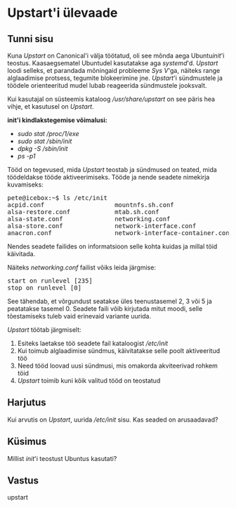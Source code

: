 ﻿# Upstart'i ülevaade

## Tunni sisu

Kuna *Upstart* on Canonical'i välja töötatud, oli see mõnda aega Ubuntu*init*'i teostus. Kaasaegsematel Ubuntudel kasutatakse aga *systemd*'d. *Upstart* loodi selleks, et parandada mõningaid probleeme *Sys V*'ga, näiteks range alglaadimise protsess, tegumite blokeerimine jne. *Upstart*'i sündmustele ja töödele orienteeritud mudel lubab reageerida sündmustele jooksvalt.

Kui kasutajal on süsteemis kataloog */usr/share/upstart* on see päris hea vihje, et kasutusel on *Upstart*.

<b>init'i kindlakstegemise võimalusi:</b>
* <i>sudo stat /proc/1/exe</i>
* <i>sudo stat /sbin/init</i>
* <i>dpkg -S /sbin/init</i>
* <i>ps -p1</i>

Tööd on tegevused, mida *Upstart* teostab ja sündmused on teated, mida töödeldakse tööde aktiveerimiseks. Tööde ja nende seadete nimekirja kuvamiseks:

<pre>
pete@icebox:~$ ls /etc/init
acpid.conf                   mountnfs.sh.conf
alsa-restore.conf            mtab.sh.conf
alsa-state.conf              networking.conf
alsa-store.conf              network-interface.conf
anacron.conf                 network-interface-container.conf
</pre>

Nendes seadete failides on informatsioon selle kohta kuidas ja millal töid käivitada.

Näiteks *networking.conf* failist võiks leida järgmise:
<pre>
start on runlevel [235]
stop on runlevel [0]
</pre>

See tähendab, et võrgundust seatakse üles teenustasemel 2, 3 või 5 ja peatatakse tasemel 0. Seadete faili võib kirjutada mitut moodi, selle tõestamiseks tuleb vaid erinevaid variante uurida.

*Upstart* töötab järgmiselt:

<ol>
<li>Esiteks laetakse töö seadete fail kataloogist <i>/etc/init</i></li>
<li>Kui toimub alglaadimise sündmus, käivitatakse selle poolt aktiveeritud töö</li>
<li>Need tööd loovad uusi sündmusi, mis omakorda akviteerivad rohkem töid</li>
<li><i>Upstart</i> toimib kuni kõik valitud tööd on teostatud</li>
</ol>

## Harjutus

Kui arvutis on *Upstart*, uurida */etc/init* sisu. Kas seaded on arusaadavad?

## Küsimus

Millist *init*'i teostust Ubuntus kasutati?

## Vastus

upstart
